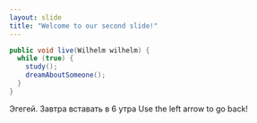 ```yaml
---
layout: slide
title: "Welcome to our second slide!"
---
```

```java
public void live(Wilhelm wilhelm) {
  while (true) {
	study();
	dreamAboutSomeone();
  }
}
```
Эгегей. Завтра вставать в 6 утра
Use the left arrow to go back!